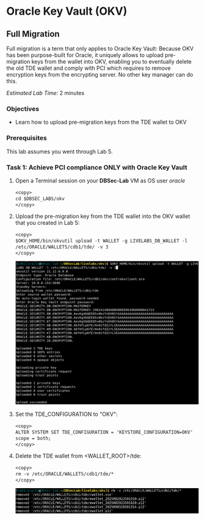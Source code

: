 # Oracle Key Vault (OKV)

## Full Migration
Full migration is a term that only applies to Oracle Key Vault: Because OKV has been purpose-built for Oracle, it uniquely allows to upload pre-migration keys from the wallet into OKV, enabling you to eventually delete the old TDE wallet and comply with PCI which requires to remove encryption keys from the encrypting server. No other key manager can do this.

*Estimated Lab Time:* 2 minutes

### Objectives
- Learn how to upload pre-migration keys from the TDE wallet to OKV

### Prerequisites
This lab assumes you went through Lab 5. 

### Task 1: Achieve PCI compliance ONLY with Oracle Key Vault

1. Open a Terminal session on your **DBSec-Lab** VM as OS user *oracle*

    ````plaintext
    <copy>
    cd $DBSEC_LABS/okv
    </copy>
    ````

2. Upload the pre-migration key from the TDE wallet into the OKV wallet that you created in Lab 5:

    ````plaintext
    <copy>
    $OKV_HOME/bin/okvutil upload -t WALLET -g LIVELABS_DB_WALLET -l /etc/ORACLE/WALLETS/cdb1/tde/ -v 3
    </copy>
    ````

   ![Key Vault](./images/image-2025-09-27_upload.png "Upload the pre-migration key from the old TDE wallet into the OKV wallet that you created in Lab 5:")

3. Set the TDE_CONFIGURATION to "OKV":

    ````plaintext
    <copy>
    ALTER SYSTEM SET TDE_CONFIGURATION = 'KEYSTORE_CONFIGURATION=OKV' scope = both;
    </copy>
    ````


4. Delete the TDE wallet from <WALLET_ROOT>/tde:

    ````plaintext
    <copy>
    rm -v /etc/ORACLE/WALLETS/cdb1/tde/*
    </copy>
    ````

   ![Key Vault](./images/image-2025-09-05-delete-wallet-after-upload.png "Delete the old TDE wallet from <WALLET_ROOT>/tde:")
